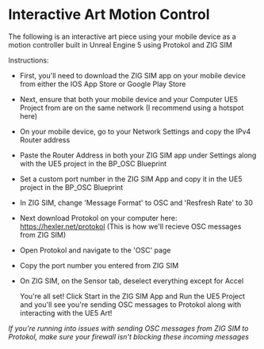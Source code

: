 # Interactive Art Motion Control
 
The following is an interactive art piece using your mobile device as a motion controller built in Unreal Engine 5 using Protokol and ZIG SIM

Instructions:

- First, you'll need to download the ZIG SIM app on your mobile device from either the IOS App Store or Google Play Store
- Next, ensure that both your mobile device and your Computer UE5 Project from are on the same network (I recommend using a hotspot here)
- On your mobile device, go to your Network Settings and copy the IPv4 Router address
- Paste the Router Address in both your ZIG SIM app under Settings along with the UE5 project in the BP_OSC Blueprint
- Set a custom port number in the ZIG SIM App and copy it in the UE5 project in the BP_OSC Blueprint 
- In ZIG SIM, change 'Message Format' to OSC and 'Resfresh Rate' to 30
  
- Next download Protokol on your computer here: https://hexler.net/protokol (This is how we'll recieve OSC messages from ZIG SIM)
- Open Protokol and navigate to the 'OSC' page
- Copy the port number you entered from ZIG SIM
- On ZIG SIM, on the Sensor tab, deselect everything except for Accel


  You're all set! Click Start in the ZIG SIM App and Run the UE5 Project and you'll see you're sending OSC messages to Protokol along with interacting with the UE5 Art!


 *If you're running into issues with sending OSC messages from ZIG SIM to Protokol, make sure your firewall isn't blocking these incoming messages*
